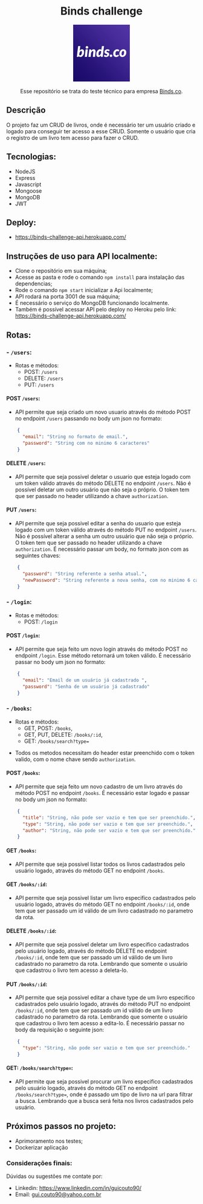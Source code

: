 <div align="center">

# Binds challenge

<img src="./binds.jpeg" width="150px">

Esse repositório se trata do teste técnico para empresa [Binds.co](https://binds.co/).


</div>

## Descrição
O projeto faz um CRUD de livros, onde é necessário ter um usuário criado e logado para conseguir ter acesso a esse CRUD. Somente o usuário que cria o registro de um livro tem acesso para fazer o CRUD.

## Tecnologias:
  - NodeJS
  - Express
  - Javascript
  - Mongoose
  - MongoDB
  - JWT

## Deploy:
- https://binds-challenge-api.herokuapp.com/

## Instruções de uso para API localmente:
- Clone o repositório em sua máquina;
- Acesse as pasta e rode o comando `npm install` para instalação das dependencias;
- Rode o comando `npm start` inicializar a Api localmente;
- API rodará na porta 3001 de sua máquina;
- É necessário o serviço do MongoDB funcionando localmente.
- Também é possível acessar API pelo deploy no Heroku pelo link: https://binds-challenge-api.herokuapp.com/

## Rotas:

### - `/users`:
- Rotas e métodos:
  - POST: `/users`
  - DELETE: `/users`
  - PUT: `/users`

#### POST `/users`:
- API permite que seja criado um novo usuario através do método POST no endpoint `/users` passando no body um json no formato:
```json
    {
      "email": "String no formato de email.",
      "password": "String com no minimo 6 caracteres"
    }
```

#### DELETE `/users`:
- API permite que seja possivel deletar o usuario que esteja logado com um token válido através do método DELETE no endpoint `/users`. Não é possível deletar um outro usuário que não seja o próprio. O token tem que ser passado no header utilizando a chave `authorization`.

#### PUT `/users`:
- API permite que seja possivel editar a senha do usuario que esteja logado com um token válido através do método PUT no endpoint `/users`. Não é possível alterar a senha um outro usuário que não seja o próprio. O token tem que ser passado no header utilizando a chave `authorization`. É necessário passar um body, no formato json com as seguintes chaves:
```json
    {
      "password": "String referente a senha atual.",
      "newPassword": "String referente a nova senha, com no minimo 6 caracteres"
    }
```

### - `/login`:
- Rotas e métodos:
  - POST: `/login`

#### POST `/login`:
- API permite que seja feito um novo login através do método POST no endpoint `/login`. Esse método retornará um token válido. É necessário passar no body um json no formato:
```json
    {
      "email": "Email de um usuário já cadastrado ",
      "password": "Senha de um usuário já cadastrado"
    }
```
### - `/books`:
- Rotas e métodos:
  - GET, POST: `/books`,
  - GET, PUT, DELETE: `/books/:id`,
  - GET: `/books/search?type=`
* Todos os metodos necessitam do header estar preenchido com o token valido, com o nome chave sendo `authorization`.

#### POST `/books`:
- API permite que seja feito um novo cadastro de um livro através do método POST no endpoint `/books`. É necessário estar logado e passar no body um json no formato:
```json
    {
      "title": "String, não pode ser vazio e tem que ser preenchido.",
      "type": "String, não pode ser vazio e tem que ser preenchido.",
      "author": "String, não pode ser vazio e tem que ser preenchido."
    }
```

#### GET `/books`:
- API permite que seja possivel listar todos os livros cadastrados pelo usuário logado, através do método GET no endpoint `/books`.

#### GET `/books/:id`:
- API permite que seja possivel listar um livro especifico cadastrados pelo usuário logado, através do método GET no endpoint `/books/:id`, onde tem que ser passado um id válido de um livro cadastrado no parametro da rota.

#### DELETE `/books/:id`:
- API permite que seja possivel deletar um livro especifico cadastrados pelo usuário logado, através do método DELETE no endpoint `/books/:id`, onde tem que ser passado um id válido de um livro cadastrado no parametro da rota. Lembrando que somente o usuário que cadastrou o livro tem acesso a deleta-lo.

#### PUT `/books/:id`:
- API permite que seja possivel editar a chave type de um livro especifico cadastrados pelo usuário logado, através do método PUT no endpoint `/books/:id`, onde tem que ser passado um id válido de um livro cadastrado no parametro da rota. Lembrando que somente o usuário que cadastrou o livro tem acesso a edita-lo. É necessário passar no body da requisição o seguinte json:
```json
    {
      "type": "String, não pode ser vazio e tem que ser preenchido."
    }
```

#### GET: `/books/search?type=`:
- API permite que seja possivel procurar um livro especifico cadastrados pelo usuário logado, através do método GET no endpoint `/books/search?type=`, onde é passado um tipo de livro na url para filtrar a busca. Lembrando que a busca será feita nos livros cadastrados pelo usuário.

## Próximos passos no projeto:
- Aprimoramento nos testes;
- Dockerizar aplicação

### Considerações finais:
  Dúvidas ou sugestões me contate por:
  - Linkedin: https://www.linkedin.com/in/guicouto90/
  - Email: gui.couto90@yahoo.com.br